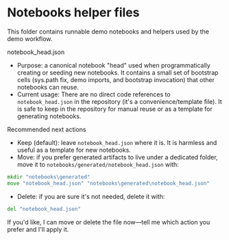 # Notebooks helper files

This folder contains runnable demo notebooks and helpers used by the demo workflow.

notebook_head.json

- Purpose: a canonical notebook "head" used when programmatically creating or seeding new notebooks. It contains a small set of bootstrap cells (sys.path fix, demo imports, and bootstrap invocation) that other notebooks can reuse.
- Current usage: There are no direct code references to `notebook_head.json` in the repository (it's a convenience/template file). It is safe to keep in the repository for manual reuse or as a template for generating notebooks.

Recommended next actions

- Keep (default): leave `notebook_head.json` where it is. It is harmless and useful as a template for new notebooks.
- Move: if you prefer generated artifacts to live under a dedicated folder, move it to `notebooks/generated/notebook_head.json` with:

```cmd
mkdir "notebooks\generated"
move "notebook_head.json" "notebooks\generated\notebook_head.json"
```

- Delete: if you are sure it's not needed, delete it with:

```cmd
del "notebook_head.json"
```

If you'd like, I can move or delete the file now—tell me which action you prefer and I'll apply it.
